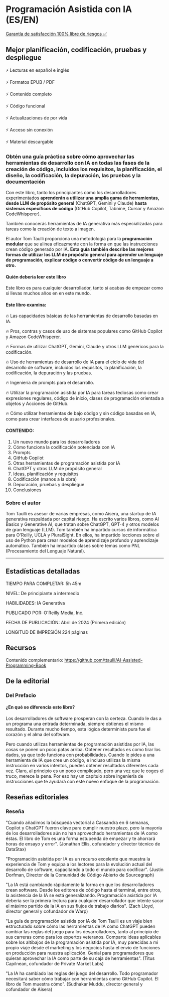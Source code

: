 # Programación Asistida con IA (ES/EN)

[Garantía de satisfacción 100% libre de riesgos ✅](https://alejandrialibros.digital/policies/refund-policy)

## Mejor planificación, codificación, pruebas y despliegue

⚡ Lecturas en español e inglés

⚡ Formatos EPUB / PDF

⚡ Contenido completo

⚡ Código funcional

⚡ Actualizaciones de por vida

⚡ Acceso sin conexión

⚡ Material descargable

### Obtén una guía práctica sobre cómo aprovechar las herramientas de desarrollo con IA en todas las fases de la creación de código, incluidos los requisitos, la planificación, el diseño, la codificación, la depuración, las pruebas y la documentación

Con este libro, tanto los principiantes como los desarrolladores experimentados **aprenderán a utilizar una amplia gama de herramientas, desde LLM de propósito general** (ChatGPT, Gemini y Claude) **hasta sistemas específicos de código** (GitHub Copilot, Tabnine, Cursor y Amazon CodeWhisperer).

También conocerás herramientas de IA generativa más especializadas para tareas como la creación de texto a imagen.

El autor Tom Taulli proporciona una metodología para la **programación modular** que se alinea eficazmente con la forma en que las instrucciones crean código generado por IA. **Esta guía también describe las mejores formas de utilizar los LLM de propósito general para aprender un lenguaje de programación, explicar código o convertir código de un lenguaje a otro.**

#### Quién debería leer este libro

Este libro es para cualquier desarrollador, tanto si acabas de empezar como si llevas muchos años en en este mundo.

#### Este libro examina:

🔥 Las capacidades básicas de las herramientas de desarrollo basadas en IA.

🔥 Pros, contras y casos de uso de sistemas populares como GitHub Copilot y Amazon CodeWhisperer.

🔥 Formas de utilizar ChatGPT, Gemini, Claude y otros LLM genéricos para la codificación.

🔥 Uso de herramientas de desarrollo de IA para el ciclo de vida del desarrollo de software, incluidos los requisitos, la planificación, la codificación, la depuración y las pruebas.

🔥 Ingeniería de prompts para el desarrollo.

🔥 Utilizar la programación asistida por IA para tareas tediosas como crear expresiones regulares, código de inicio, clases de programación orientada a objetos y Acciones de GitHub.

🔥 Cómo utilizar herramientas de bajo código y sin código basadas en IA, como para crear interfaces de usuario profesionales.

#### CONTENIDO:

1. Un nuevo mundo para los desarrolladores
2. Cómo funciona la codificación potenciada con IA
3. Prompts
4. GitHub Copilot
5. Otras herramientas de programación asistida por IA
6. ChatGPT y otros LLM de propósito general
7. Ideas, planificación y requisitos
8. Codificación (manos a la obra)
9. Depuración, pruebas y despliegue
10. Conclusiones

### Sobre el autor

Tom Taulli es asesor de varias empresas, como Aisera, una startup de IA generativa respaldada por capital riesgo. Ha escrito varios libros, como AI Basics y Generative AI, que tratan sobre ChatGPT, GPT-4 y otros modelos de gran lenguaje (LLM). Tom también ha impartido cursos de informática para O'Reilly, UCLA y PluralSight. En ellos, ha impartido lecciones sobre el uso de Python para crear modelos de aprendizaje profundo y aprendizaje automático. También ha impartido clases sobre temas como PNL (Procesamiento del Lenguaje Natural).

---

## Estadísticas detalladas

TIEMPO PARA COMPLETAR:
5h 45m

NIVEL:
De principiante a intermedio

HABILIDADES:
IA Generativa

PUBLICADO POR:
O'Reilly Media, Inc.

FECHA DE PUBLICACIÓN:
Abril de 2024 (Primera edición)

LONGITUD DE IMPRESIÓN
224 páginas

## Recursos

Contenido complementario: https://github.com/ttaulli/AI-Assisted-Programming-Book

## De la editorial

### Del Prefacio

#### ¿En qué se diferencia este libro?

Los desarrolladores de software prosperan con la certeza. Cuando le das a un programa una entrada determinada, siempre obtienes el mismo resultado. Durante mucho tiempo, esta lógica determinista pura fue el corazón y el alma del software.

Pero cuando utilizas herramientas de programación asistidas por IA, las cosas se ponen un poco patas arriba. Obtener resultados es como tirar los dados, ya que todo funciona con probabilidades. Cuando le pides a una herramienta de IA que cree un código, e incluso utilizas la misma instrucción en varios intentos, puedes obtener resultados diferentes cada vez. Claro, al principio es un poco complicado, pero una vez que le coges el truco, merece la pena. Por eso hay un capítulo sobre ingeniería de instrucciones que te ayudará con este nuevo enfoque de la programación.

## Reseñas editoriales

### Reseña

"Cuando añadimos la búsqueda vectorial a Cassandra en 6 semanas, Copilot y ChatGPT fueron clave para cumplir nuestro plazo, pero la mayoría de los desarrolladores aún no han aprovechado herramientas de IA como éstas. El libro de Tom es una forma estupenda de empezar y te ahorrará horas de ensayo y error". (Jonathan Ellis, cofundador y director técnico de DataStax)

"Programación asistida por IA es un recurso excelente que muestra la experiencia de Tom y equipa a los lectores para la evolución actual del desarrollo de software, capacitando a todo el mundo para codificar". (Justin Dorfman, Director de la Comunidad de Código Abierto de Sourcegraph)

"La IA está cambiando rápidamente la forma en que los desarrolladores crean software. Desde los editores de código hasta el terminal, entre otros, la asistencia de la IA se está generalizando. Programación asistida por IA debería ser la primera lectura para cualquier desarrollador que intente sacar el máximo partido de la IA en sus flujos de trabajo diarios". (Zach Lloyd, director general y cofundador de Warp)

"La guía de programación asistida por IA de Tom Taulli es un viaje bien estructurado sobre cómo las herramientas de IA como ChatGPT pueden cambiar las reglas del juego para los desarrolladores, tanto al principio de sus carreras como para los expertos veteranos. Comparte ideas aplicables sobre los altibajos de la programación asistida por IA, muy parecidas a mi propio viaje desde el marketing y los negocios hasta el envío de funciones en producción para nuestra aplicación. Genial para programadores que quieran aprovechar la IA como parte de su caja de herramientas". (Titus Capilnean, cofundador de Private Market Labs)

"La IA ha cambiado las reglas del juego del desarrollo. Todo programador necesitará saber cómo trabajar con herramientas como GitHub Copilot. El libro de Tom muestra cómo". (Sudhakar Muddu, director general y cofundador de Aisera)